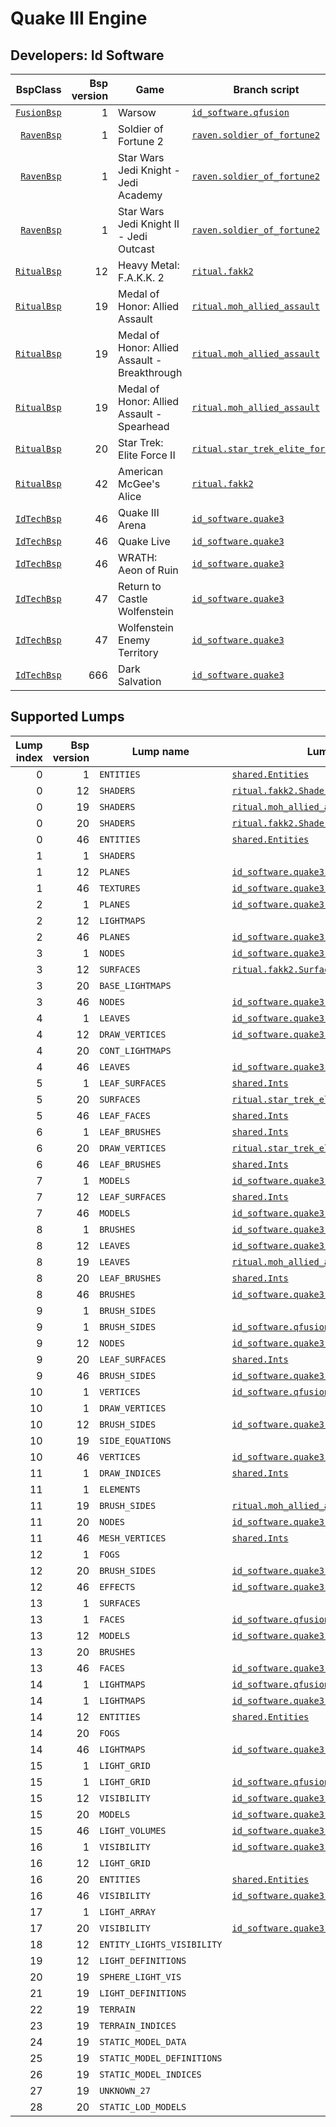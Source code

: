 # Quake III Engine
## Developers: Id Software

| BspClass | Bsp version | Game | Branch script | Supported lumps | Unused lumps | Coverage |
| -------: | ----------: | ---- | ------------- | --------------: | -----------: | :------- |
| [`FusionBsp`](https://github.com/snake-biscuits/bsp_tool/blob/master/bsp_tool/bsp_tool/id_software.py#L147) | 1 | Warsow | [`id_software.qfusion`](https://github.com/snake-biscuits/bsp_tool/blob/master/bsp_tool/branches/id_software/qfusion.py) | 18 / 18 | 0 | 92.00% |
| [`RavenBsp`](https://github.com/snake-biscuits/bsp_tool/blob/master/bsp_tool/bsp_tool/raven.py#L4) | 1 | Soldier of Fortune 2 | [`raven.soldier_of_fortune2`](https://github.com/snake-biscuits/bsp_tool/blob/master/bsp_tool/branches/raven/soldier_of_fortune2.py) | 11 / 18 | 0 | 60.56% |
| [`RavenBsp`](https://github.com/snake-biscuits/bsp_tool/blob/master/bsp_tool/bsp_tool/raven.py#L4) | 1 | Star Wars Jedi Knight - Jedi Academy | [`raven.soldier_of_fortune2`](https://github.com/snake-biscuits/bsp_tool/blob/master/bsp_tool/branches/raven/soldier_of_fortune2.py) | 11 / 18 | 0 | 60.56% |
| [`RavenBsp`](https://github.com/snake-biscuits/bsp_tool/blob/master/bsp_tool/bsp_tool/raven.py#L4) | 1 | Star Wars Jedi Knight II - Jedi Outcast | [`raven.soldier_of_fortune2`](https://github.com/snake-biscuits/bsp_tool/blob/master/bsp_tool/branches/raven/soldier_of_fortune2.py) | 11 / 18 | 0 | 60.56% |
| [`RitualBsp`](https://github.com/snake-biscuits/bsp_tool/blob/master/bsp_tool/bsp_tool/ritual.py#L9) | 12 | Heavy Metal: F.A.K.K. 2 | [`ritual.fakk2`](https://github.com/snake-biscuits/bsp_tool/blob/master/bsp_tool/branches/ritual/fakk2.py) | 13 / 20 | 0 | 64.50% |
| [`RitualBsp`](https://github.com/snake-biscuits/bsp_tool/blob/master/bsp_tool/bsp_tool/ritual.py#L9) | 19 | Medal of Honor: Allied Assault | [`ritual.moh_allied_assault`](https://github.com/snake-biscuits/bsp_tool/blob/master/bsp_tool/branches/ritual/moh_allied_assault.py) | 13 / 28 | 0 | 46.07% |
| [`RitualBsp`](https://github.com/snake-biscuits/bsp_tool/blob/master/bsp_tool/bsp_tool/ritual.py#L9) | 19 | Medal of Honor: Allied Assault - Breakthrough | [`ritual.moh_allied_assault`](https://github.com/snake-biscuits/bsp_tool/blob/master/bsp_tool/branches/ritual/moh_allied_assault.py) | 13 / 28 | 0 | 46.07% |
| [`RitualBsp`](https://github.com/snake-biscuits/bsp_tool/blob/master/bsp_tool/bsp_tool/ritual.py#L9) | 19 | Medal of Honor: Allied Assault - Spearhead | [`ritual.moh_allied_assault`](https://github.com/snake-biscuits/bsp_tool/blob/master/bsp_tool/branches/ritual/moh_allied_assault.py) | 13 / 28 | 0 | 46.07% |
| [`RitualBsp`](https://github.com/snake-biscuits/bsp_tool/blob/master/bsp_tool/bsp_tool/ritual.py#L9) | 20 | Star Trek: Elite Force II | [`ritual.star_trek_elite_force2`](https://github.com/snake-biscuits/bsp_tool/blob/master/bsp_tool/branches/ritual/star_trek_elite_force2.py) | 13 / 30 | 0 | 43.00% |
| [`RitualBsp`](https://github.com/snake-biscuits/bsp_tool/blob/master/bsp_tool/bsp_tool/ritual.py#L9) | 42 | American McGee's Alice | [`ritual.fakk2`](https://github.com/snake-biscuits/bsp_tool/blob/master/bsp_tool/branches/ritual/fakk2.py) | 13 / 20 | 0 | 64.50% |
| [`IdTechBsp`](https://github.com/snake-biscuits/bsp_tool/blob/master/bsp_tool/bsp_tool/id_software.py#L99) | 46 | Quake III Arena | [`id_software.quake3`](https://github.com/snake-biscuits/bsp_tool/blob/master/bsp_tool/branches/id_software/quake3.py) | 17 / 17 | 0 | 97.41% |
| [`IdTechBsp`](https://github.com/snake-biscuits/bsp_tool/blob/master/bsp_tool/bsp_tool/id_software.py#L99) | 46 | Quake Live | [`id_software.quake3`](https://github.com/snake-biscuits/bsp_tool/blob/master/bsp_tool/branches/id_software/quake3.py) | 17 / 17 | 0 | 97.41% |
| [`IdTechBsp`](https://github.com/snake-biscuits/bsp_tool/blob/master/bsp_tool/bsp_tool/id_software.py#L99) | 46 | WRATH: Aeon of Ruin | [`id_software.quake3`](https://github.com/snake-biscuits/bsp_tool/blob/master/bsp_tool/branches/id_software/quake3.py) | 17 / 17 | 0 | 97.41% |
| [`IdTechBsp`](https://github.com/snake-biscuits/bsp_tool/blob/master/bsp_tool/bsp_tool/id_software.py#L99) | 47 | Return to Castle Wolfenstein | [`id_software.quake3`](https://github.com/snake-biscuits/bsp_tool/blob/master/bsp_tool/branches/id_software/quake3.py) | 17 / 17 | 0 | 97.41% |
| [`IdTechBsp`](https://github.com/snake-biscuits/bsp_tool/blob/master/bsp_tool/bsp_tool/id_software.py#L99) | 47 | Wolfenstein Enemy Territory | [`id_software.quake3`](https://github.com/snake-biscuits/bsp_tool/blob/master/bsp_tool/branches/id_software/quake3.py) | 17 / 17 | 0 | 97.41% |
| [`IdTechBsp`](https://github.com/snake-biscuits/bsp_tool/blob/master/bsp_tool/bsp_tool/id_software.py#L99) | 666 | Dark Salvation | [`id_software.quake3`](https://github.com/snake-biscuits/bsp_tool/blob/master/bsp_tool/branches/id_software/quake3.py) | 17 / 17 | 0 | 97.41% |


## Supported Lumps
| Lump index | Bsp version | Lump name | LumpClass | Coverage |
| ---------: | ----------: | --------- | --------- | :------- |
| 0 | 1 | `ENTITIES` | [`shared.Entities`](https://github.com/snake-biscuits/bsp_tool/blob/master/bsp_tool/branches/shared.py#L43) | 100% |
| 0 | 12 | `SHADERS` | [`ritual.fakk2.Shader`](https://github.com/snake-biscuits/bsp_tool/blob/master/bsp_tool/branches/ritual/fakk2.py#L63) | 100% |
| 0 | 19 | `SHADERS` | [`ritual.moh_allied_assault.Shader`](https://github.com/snake-biscuits/bsp_tool/blob/master/bsp_tool/branches/ritual/moh_allied_assault.py#L110) | 100% |
| 0 | 20 | `SHADERS` | [`ritual.fakk2.Shader`](https://github.com/snake-biscuits/bsp_tool/blob/master/bsp_tool/branches/ritual/fakk2.py#L63) | 100% |
| 0 | 46 | `ENTITIES` | [`shared.Entities`](https://github.com/snake-biscuits/bsp_tool/blob/master/bsp_tool/branches/shared.py#L43) | 100% |
| 1 | 1 | `SHADERS` |  | 0% |
| 1 | 12 | `PLANES` | [`id_software.quake3.Plane`](https://github.com/snake-biscuits/bsp_tool/blob/master/bsp_tool/branches/id_software/quake3.py#L213) | 100% |
| 1 | 46 | `TEXTURES` | [`id_software.quake3.Texture`](https://github.com/snake-biscuits/bsp_tool/blob/master/bsp_tool/branches/id_software/quake3.py#L221) | 100% |
| 2 | 1 | `PLANES` | [`id_software.quake3.Plane`](https://github.com/snake-biscuits/bsp_tool/blob/master/bsp_tool/branches/id_software/quake3.py#L213) | 100% |
| 2 | 12 | `LIGHTMAPS` |  | 0% |
| 2 | 46 | `PLANES` | [`id_software.quake3.Plane`](https://github.com/snake-biscuits/bsp_tool/blob/master/bsp_tool/branches/id_software/quake3.py#L213) | 100% |
| 3 | 1 | `NODES` | [`id_software.quake3.Node`](https://github.com/snake-biscuits/bsp_tool/blob/master/bsp_tool/branches/id_software/quake3.py#L205) | 100% |
| 3 | 12 | `SURFACES` | [`ritual.fakk2.Surface`](https://github.com/snake-biscuits/bsp_tool/blob/master/bsp_tool/branches/ritual/fakk2.py#L72) | 100% |
| 3 | 20 | `BASE_LIGHTMAPS` |  | 0% |
| 3 | 46 | `NODES` | [`id_software.quake3.Node`](https://github.com/snake-biscuits/bsp_tool/blob/master/bsp_tool/branches/id_software/quake3.py#L205) | 100% |
| 4 | 1 | `LEAVES` | [`id_software.quake3.Leaf`](https://github.com/snake-biscuits/bsp_tool/blob/master/bsp_tool/branches/id_software/quake3.py#L144) | 100% |
| 4 | 12 | `DRAW_VERTICES` | [`id_software.quake3.Vertex`](https://github.com/snake-biscuits/bsp_tool/blob/master/bsp_tool/branches/id_software/quake3.py#L229) | 100% |
| 4 | 20 | `CONT_LIGHTMAPS` |  | 0% |
| 4 | 46 | `LEAVES` | [`id_software.quake3.Leaf`](https://github.com/snake-biscuits/bsp_tool/blob/master/bsp_tool/branches/id_software/quake3.py#L144) | 100% |
| 5 | 1 | `LEAF_SURFACES` | [`shared.Ints`](https://github.com/snake-biscuits/bsp_tool/blob/master/bsp_tool/branches/shared.py#L22) | 100% |
| 5 | 20 | `SURFACES` | [`ritual.star_trek_elite_force2.Surface`](https://github.com/snake-biscuits/bsp_tool/blob/master/bsp_tool/branches/ritual/star_trek_elite_force2.py#L73) | 100% |
| 5 | 46 | `LEAF_FACES` | [`shared.Ints`](https://github.com/snake-biscuits/bsp_tool/blob/master/bsp_tool/branches/shared.py#L22) | 100% |
| 6 | 1 | `LEAF_BRUSHES` | [`shared.Ints`](https://github.com/snake-biscuits/bsp_tool/blob/master/bsp_tool/branches/shared.py#L22) | 100% |
| 6 | 20 | `DRAW_VERTICES` | [`ritual.star_trek_elite_force2.DrawVertex`](https://github.com/snake-biscuits/bsp_tool/blob/master/bsp_tool/branches/ritual/star_trek_elite_force2.py#L59) | 100% |
| 6 | 46 | `LEAF_BRUSHES` | [`shared.Ints`](https://github.com/snake-biscuits/bsp_tool/blob/master/bsp_tool/branches/shared.py#L22) | 100% |
| 7 | 1 | `MODELS` | [`id_software.quake3.Model`](https://github.com/snake-biscuits/bsp_tool/blob/master/bsp_tool/branches/id_software/quake3.py#L193) | 100% |
| 7 | 12 | `LEAF_SURFACES` | [`shared.Ints`](https://github.com/snake-biscuits/bsp_tool/blob/master/bsp_tool/branches/shared.py#L22) | 100% |
| 7 | 46 | `MODELS` | [`id_software.quake3.Model`](https://github.com/snake-biscuits/bsp_tool/blob/master/bsp_tool/branches/id_software/quake3.py#L193) | 100% |
| 8 | 1 | `BRUSHES` | [`id_software.quake3.Brush`](https://github.com/snake-biscuits/bsp_tool/blob/master/bsp_tool/branches/id_software/quake3.py#L98) | 100% |
| 8 | 12 | `LEAVES` | [`id_software.quake3.Leaf`](https://github.com/snake-biscuits/bsp_tool/blob/master/bsp_tool/branches/id_software/quake3.py#L144) | 100% |
| 8 | 19 | `LEAVES` | [`ritual.moh_allied_assault.Leaf`](https://github.com/snake-biscuits/bsp_tool/blob/master/bsp_tool/branches/ritual/moh_allied_assault.py#L91) | 100% |
| 8 | 20 | `LEAF_BRUSHES` | [`shared.Ints`](https://github.com/snake-biscuits/bsp_tool/blob/master/bsp_tool/branches/shared.py#L22) | 100% |
| 8 | 46 | `BRUSHES` | [`id_software.quake3.Brush`](https://github.com/snake-biscuits/bsp_tool/blob/master/bsp_tool/branches/id_software/quake3.py#L98) | 100% |
| 9 | 1 | `BRUSH_SIDES` |  | 0% |
| 9 | 1 | `BRUSH_SIDES` | [`id_software.qfusion.BrushSide`](https://github.com/snake-biscuits/bsp_tool/blob/master/bsp_tool/branches/id_software/qfusion.py#L56) | 100% |
| 9 | 12 | `NODES` | [`id_software.quake3.Node`](https://github.com/snake-biscuits/bsp_tool/blob/master/bsp_tool/branches/id_software/quake3.py#L205) | 100% |
| 9 | 20 | `LEAF_SURFACES` | [`shared.Ints`](https://github.com/snake-biscuits/bsp_tool/blob/master/bsp_tool/branches/shared.py#L22) | 100% |
| 9 | 46 | `BRUSH_SIDES` | [`id_software.quake3.BrushSide`](https://github.com/snake-biscuits/bsp_tool/blob/master/bsp_tool/branches/id_software/quake3.py#L106) | 100% |
| 10 | 1 | `VERTICES` | [`id_software.qfusion.Vertex`](https://github.com/snake-biscuits/bsp_tool/blob/master/bsp_tool/branches/id_software/qfusion.py#L128) | 0% |
| 10 | 1 | `DRAW_VERTICES` |  | 0% |
| 10 | 12 | `BRUSH_SIDES` | [`id_software.quake3.BrushSide`](https://github.com/snake-biscuits/bsp_tool/blob/master/bsp_tool/branches/id_software/quake3.py#L106) | 100% |
| 10 | 19 | `SIDE_EQUATIONS` |  | 0% |
| 10 | 46 | `VERTICES` | [`id_software.quake3.Vertex`](https://github.com/snake-biscuits/bsp_tool/blob/master/bsp_tool/branches/id_software/quake3.py#L229) | 100% |
| 11 | 1 | `DRAW_INDICES` | [`shared.Ints`](https://github.com/snake-biscuits/bsp_tool/blob/master/bsp_tool/branches/shared.py#L22) | 100% |
| 11 | 1 | `ELEMENTS` |  | 0% |
| 11 | 19 | `BRUSH_SIDES` | [`ritual.moh_allied_assault.BrushSide`](https://github.com/snake-biscuits/bsp_tool/blob/master/bsp_tool/branches/ritual/moh_allied_assault.py#L83) | 100% |
| 11 | 20 | `NODES` | [`id_software.quake3.Node`](https://github.com/snake-biscuits/bsp_tool/blob/master/bsp_tool/branches/id_software/quake3.py#L205) | 100% |
| 11 | 46 | `MESH_VERTICES` | [`shared.Ints`](https://github.com/snake-biscuits/bsp_tool/blob/master/bsp_tool/branches/shared.py#L22) | 100% |
| 12 | 1 | `FOGS` |  | 0% |
| 12 | 20 | `BRUSH_SIDES` | [`id_software.quake3.BrushSide`](https://github.com/snake-biscuits/bsp_tool/blob/master/bsp_tool/branches/id_software/quake3.py#L106) | 100% |
| 12 | 46 | `EFFECTS` | [`id_software.quake3.Effect`](https://github.com/snake-biscuits/bsp_tool/blob/master/bsp_tool/branches/id_software/quake3.py#L113) | 66% |
| 13 | 1 | `SURFACES` |  | 0% |
| 13 | 1 | `FACES` | [`id_software.qfusion.Face`](https://github.com/snake-biscuits/bsp_tool/blob/master/bsp_tool/branches/id_software/qfusion.py#L64) | 100% |
| 13 | 12 | `MODELS` | [`id_software.quake3.Model`](https://github.com/snake-biscuits/bsp_tool/blob/master/bsp_tool/branches/id_software/quake3.py#L193) | 100% |
| 13 | 20 | `BRUSHES` |  | 0% |
| 13 | 46 | `FACES` | [`id_software.quake3.Face`](https://github.com/snake-biscuits/bsp_tool/blob/master/bsp_tool/branches/id_software/quake3.py#L121) | 100% |
| 14 | 1 | `LIGHTMAPS` | [`id_software.qfusion.Lightmap`](https://github.com/snake-biscuits/bsp_tool/blob/master/bsp_tool/branches/id_software/qfusion.py#L107) | 100% |
| 14 | 1 | `LIGHTMAPS` | [`id_software.quake3.Lightmap`](https://github.com/snake-biscuits/bsp_tool/blob/master/bsp_tool/branches/id_software/quake3.py#L159) | 100% |
| 14 | 12 | `ENTITIES` | [`shared.Entities`](https://github.com/snake-biscuits/bsp_tool/blob/master/bsp_tool/branches/shared.py#L43) | 100% |
| 14 | 20 | `FOGS` |  | 0% |
| 14 | 46 | `LIGHTMAPS` | [`id_software.quake3.Lightmap`](https://github.com/snake-biscuits/bsp_tool/blob/master/bsp_tool/branches/id_software/quake3.py#L159) | 100% |
| 15 | 1 | `LIGHT_GRID` |  | 0% |
| 15 | 1 | `LIGHT_GRID` | [`id_software.qfusion.GridLight`](https://github.com/snake-biscuits/bsp_tool/blob/master/bsp_tool/branches/id_software/qfusion.py#L94) | 100% |
| 15 | 12 | `VISIBILITY` | [`id_software.quake3.Visibility`](https://github.com/snake-biscuits/bsp_tool/blob/master/bsp_tool/branches/id_software/quake3.py#L242) | 90% |
| 15 | 20 | `MODELS` | [`id_software.quake3.Model`](https://github.com/snake-biscuits/bsp_tool/blob/master/bsp_tool/branches/id_software/quake3.py#L193) | 100% |
| 15 | 46 | `LIGHT_VOLUMES` | [`id_software.quake3.LightVolume`](https://github.com/snake-biscuits/bsp_tool/blob/master/bsp_tool/branches/id_software/quake3.py#L183) | 100% |
| 16 | 1 | `VISIBILITY` | [`id_software.quake3.Visibility`](https://github.com/snake-biscuits/bsp_tool/blob/master/bsp_tool/branches/id_software/quake3.py#L242) | 90% |
| 16 | 12 | `LIGHT_GRID` |  | 0% |
| 16 | 20 | `ENTITIES` | [`shared.Entities`](https://github.com/snake-biscuits/bsp_tool/blob/master/bsp_tool/branches/shared.py#L43) | 100% |
| 16 | 46 | `VISIBILITY` | [`id_software.quake3.Visibility`](https://github.com/snake-biscuits/bsp_tool/blob/master/bsp_tool/branches/id_software/quake3.py#L242) | 90% |
| 17 | 1 | `LIGHT_ARRAY` |  | 0% |
| 17 | 20 | `VISIBILITY` | [`id_software.quake3.Visibility`](https://github.com/snake-biscuits/bsp_tool/blob/master/bsp_tool/branches/id_software/quake3.py#L242) | 90% |
| 18 | 12 | `ENTITY_LIGHTS_VISIBILITY` |  | 0% |
| 19 | 12 | `LIGHT_DEFINITIONS` |  | 0% |
| 20 | 19 | `SPHERE_LIGHT_VIS` |  | 0% |
| 21 | 19 | `LIGHT_DEFINITIONS` |  | 0% |
| 22 | 19 | `TERRAIN` |  | 0% |
| 23 | 19 | `TERRAIN_INDICES` |  | 0% |
| 24 | 19 | `STATIC_MODEL_DATA` |  | 0% |
| 25 | 19 | `STATIC_MODEL_DEFINITIONS` |  | 0% |
| 26 | 19 | `STATIC_MODEL_INDICES` |  | 0% |
| 27 | 19 | `UNKNOWN_27` |  | 0% |
| 28 | 20 | `STATIC_LOD_MODELS` |  | 0% |



